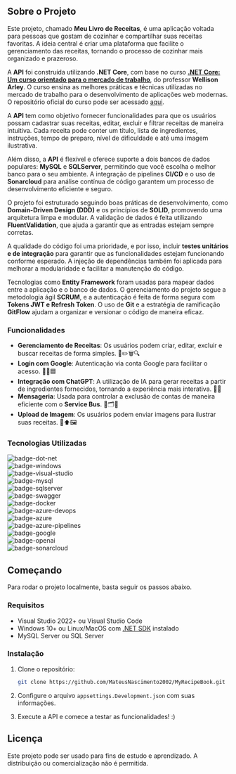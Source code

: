 ## Sobre o Projeto

Este projeto, chamado **Meu Livro de Receitas**, é uma aplicação voltada para pessoas que gostam de cozinhar e compartilhar suas receitas favoritas. A ideia central é criar uma plataforma que facilite o gerenciamento das receitas, tornando o processo de cozinhar mais organizado e prazeroso.

A **API** foi construída utilizando **.NET Core**, com base no curso [**.NET Core: Um curso orientado para o mercado de trabalho**](https://www.udemy.com/course/net-core-curso-orientado-para-mercado-de-trabalho), do professor **Wellison Arley**. O curso ensina as melhores práticas e técnicas utilizadas no mercado de trabalho para o desenvolvimento de aplicações web modernas. O repositório oficial do curso pode ser acessado [aqui](https://github.com/welissonArley/MyRecipeBook/tree/develop).

A **API** tem como objetivo fornecer funcionalidades para que os usuários possam cadastrar suas receitas, editar, excluir e filtrar receitas de maneira intuitiva. Cada receita pode conter um título, lista de ingredientes, instruções, tempo de preparo, nível de dificuldade e até uma imagem ilustrativa.

Além disso, a **API** é flexível e oferece suporte a dois bancos de dados populares: **MySQL** e **SQLServer**, permitindo que você escolha o melhor banco para o seu ambiente. A integração de pipelines **CI/CD** e o uso de **Sonarcloud** para análise contínua de código garantem um processo de desenvolvimento eficiente e seguro.

O projeto foi estruturado seguindo boas práticas de desenvolvimento, como **Domain-Driven Design (DDD)** e os princípios de **SOLID**, promovendo uma arquitetura limpa e modular. A validação de dados é feita utilizando **FluentValidation**, que ajuda a garantir que as entradas estejam sempre corretas.

A qualidade do código foi uma prioridade, e por isso, incluir **testes unitários e de integração** para garantir que as funcionalidades estejam funcionando conforme esperado. A injeção de dependências também foi aplicada para melhorar a modularidade e facilitar a manutenção do código.

Tecnologias como **Entity Framework** foram usadas para mapear dados entre a aplicação e o banco de dados. O gerenciamento do projeto segue a metodologia ágil **SCRUM**, e a autenticação é feita de forma segura com **Tokens JWT e Refresh Token**. O uso de **Git** e a estratégia de ramificação **GitFlow** ajudam a organizar e versionar o código de maneira eficaz.

### Funcionalidades

- **Gerenciamento de Receitas**: Os usuários podem criar, editar, excluir e buscar receitas de forma simples. 🍲✏️🗑️🔍
- **Login com Google**: Autenticação via conta Google para facilitar o acesso. 🔑🔗🟦
- **Integração com ChatGPT**: A utilização de IA para gerar receitas a partir de ingredientes fornecidos, tornando a experiência mais interativa. 🤖🍳
- **Mensageria**: Usada para controlar a exclusão de contas de maneira eficiente com o **Service Bus**. 📩🗂️🚫
- **Upload de Imagem**: Os usuários podem enviar imagens para ilustrar suas receitas. 📸⬆️🖼️

### Tecnologias Utilizadas

![badge-dot-net]  
![badge-windows]  
![badge-visual-studio]  
![badge-mysql]  
![badge-sqlserver]  
![badge-swagger]  
![badge-docker]  
![badge-azure-devops]  
![badge-azure]  
![badge-azure-pipelines]  
![badge-google]  
![badge-openai]  
![badge-sonarcloud]

## Começando

Para rodar o projeto localmente, basta seguir os passos abaixo.

### Requisitos

* Visual Studio 2022+ ou Visual Studio Code
* Windows 10+ ou Linux/MacOS com [.NET SDK][dot-net-sdk] instalado
* MySQL Server ou SQL Server

### Instalação

1. Clone o repositório:
    ```sh
    git clone https://github.com/MateusNascimento2002/MyRecipeBook.git
    ```

2. Configure o arquivo `appsettings.Development.json` com suas informações.
3. Execute a API e comece a testar as funcionalidades! :)

## Licença

Este projeto pode ser usado para fins de estudo e aprendizado. A distribuição ou comercialização não é permitida.

<!-- Links -->
[dot-net-sdk]: https://dotnet.microsoft.com/en-us/download/dotnet/8.0

<!-- Sonarcloud -->
[sonarcloud-dashboard]: https://sonarcloud.io/summary/overall?id=welissonArley_MyRecipeBook
[sonarcloud-qualityGate]: https://sonarcloud.io/api/project_badges/measure?project=welissonArley_MyRecipeBook&metric=alert_status
[sonarcloud-bugs]: https://sonarcloud.io/api/project_badges/measure?project=welissonArley_MyRecipeBook&metric=bugs
[sonarcloud-vulnerabilities]: https://sonarcloud.io/api/project_badges/measure?project=welissonArley_MyRecipeBook&metric=vulnerabilities
[sonarcloud-code-smells]: https://sonarcloud.io/api/project_badges/measure?project=welissonArley_MyRecipeBook&metric=code_smells
[sonarcloud-coverage]: https://sonarcloud.io/api/project_badges/measure?project=welissonArley_MyRecipeBook&metric=coverage
[sonarcloud-duplicated-lines]: https://sonarcloud.io/api/project_badges/measure?project=welissonArley_MyRecipeBook&metric=duplicated_lines_density

<!-- Badges -->
[badge-sqlserver]: https://img.shields.io/badge/Microsoft%20SQL%20Server-CC2927?logo=microsoftsqlserver&logoColor=fff&style=for-the-badge
[badge-mysql]: https://img.shields.io/badge/MySQL-4479A1?logo=mysql&logoColor=fff&style=for-the-badge
[badge-dot-net]: https://img.shields.io/badge/.NET-512BD4?logo=dotnet&logoColor=fff&style=for-the-badge
[badge-windows]: https://img.shields.io/badge/Windows-0078D4?logo=windows&logoColor=fff&style=for-the-badge
[badge-visual-studio]: https://img.shields.io/badge/Visual%20Studio-5C2D91?logo=visualstudio&logoColor=fff&style=for-the-badge
[badge-swagger]: https://img.shields.io/badge/Swagger-85EA2D?logo=swagger&logoColor=000&style=for-the-badge
[badge-docker]: https://img.shields.io/badge/Docker-2496ED?logo=docker&logoColor=fff&style=for-the-badge
[badge-azure-devops]: https://img.shields.io/badge/Azure%20DevOps-0078D7?logo=azuredevops&logoColor=fff&style=for-the-badge
[badge-azure]: https://img.shields.io/badge/Microsoft%20Azure-0078D4?logo=microsoftazure&logoColor=fff&style=for-the-badge
[badge-azure-pipelines]: https://img.shields.io/badge/Azure%20Pipelines-2560E0?logo=azurepipelines&logoColor=fff&style=for-the-badge
[badge-google]: https://img.shields.io/badge/Google-4285F4?logo=google&logoColor=fff&style=for-the-badge
[badge-openai]: https://img.shields.io/badge/OpenAI-412991?logo=openai&logoColor=fff&style=for-the-badge
[badge-sonarcloud]: https://img.shields.io/badge/SonarCloud-F3702A?logo=sonarcloud&logoColor=fff&style=for-the-badge
